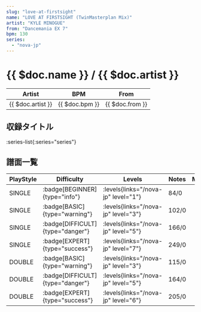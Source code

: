 ```yaml
---
slug: "love-at-firstsight"
name: "LOVE AT FIRSTSIGHT (TwinMasterplan Mix)"
artist: "KYLE MINOGUE"
from: "Dancemania EX 7"
bpm: 130
series:
  - "nova-jp"
---
```


# {{ $doc.name }} / {{ $doc.artist }}

|Artist|BPM|From|
|------|---|----|
|{{ $doc.artist }}|{{ $doc.bpm }}|{{ $doc.from }}|

## 収録タイトル

:series-list{:series="series"}

## 譜面一覧

|PlayStyle|Difficulty|Levels|Notes|Movie|
|---------|----------|------|-----|-----|
|SINGLE| :badge[BEGINNER]{type="info"}| :levels{links="/nova-jp" level="1"}|84/0||
|SINGLE| :badge[BASIC]{type="warning"}| :levels{links="/nova-jp" level="3"}|102/0||
|SINGLE| :badge[DIFFICULT]{type="danger"}| :levels{links="/nova-jp" level="5"}|166/0||
|SINGLE| :badge[EXPERT]{type="success"}| :levels{links="/nova-jp" level="7"}|249/0||
|DOUBLE| :badge[BASIC]{type="warning"}| :levels{links="/nova-jp" level="3"}|115/0||
|DOUBLE| :badge[DIFFICULT]{type="danger"}| :levels{links="/nova-jp" level="5"}|164/0||
|DOUBLE| :badge[EXPERT]{type="success"}| :levels{links="/nova-jp" level="6"}|205/0||
